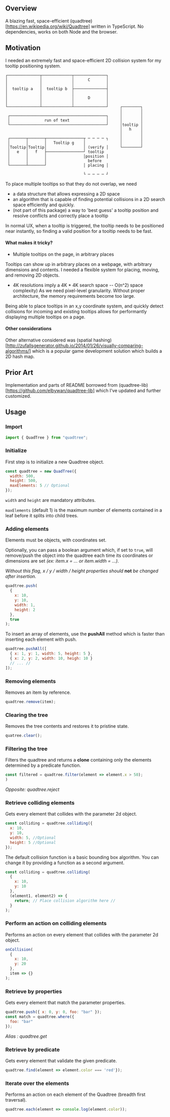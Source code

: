 ## Overview

A blazing fast, space-efficient (quadtree)[https://en.wikipedia.org/wiki/Quadtree] written in TypeScript. No dependencies, works on both Node and the browser.

## Motivation

I needed an extremely fast and space-efficient 2D collision system for my tooltip positioning system.

    ┌──────────────┬─────────────┬──────────────┐
    │              │             │      C       │
    │              │             │              │
    │  tooltip a   │  tooltip b  ├──────────────┤
    │              │             │              │
    │              │             │      D       │
    │              │             │              │
    └──────────────┴─────────────┴──────────────┘     ┌────────┐
                                                      │        │
     ┌──────────────────────────────────────────┐     │        │
     │               run of text                │     │        │
     └──────────────────────────────────────────┘     │tooltip │
                                                      │   h    │
                                                      │        │
     ┌───────┬───────┬────────────────┬ ─ ─ ─ ─ ┐     │        │
     │       │       │   Tooltip g    │               │        │
     │Tooltip│Tooltip│                │ (verify │     └────────┘
     │   e   │   f   ├────────────────┘ tooltip
     │       │       │                │position │
     │       │       │                  before
     └───────┴───────┘                │ placing │

                                      └ ─ ─ ─ ─ ┘

To place multiple tooltips so that they do not overlap, we need

- a data structure that allows expressing a 2D space
- an algorithm that is capable of finding potential collisions in a 2D search space efficiently and quickly.
- (not part of this package) a way to 'best guess' a tooltip position and resolve conflicts and correctly place a tooltip

In normal UX, when a tooltip is triggered, the tooltip needs to be positioned near instantly, so finding a valid position for a tooltip needs to be fast.

#### What makes it tricky?

- Multiple tooltips on the page, in arbitrary places

Tooltips can show up in arbitrary places on a webpage, with arbitrary dimensions and contents. I needed a flexible system for placing, moving, and removing 2D objects.

- 4K resolutions imply a 4K \* 4K search space -- O(n^2) space complexity)
  As we need pixel-level granularity. Without proper architecture, the memory requirements become too large.

Being able to place tooltips in an x,y coordinate system, and quickly detect collisions for incoming and existing tooltips allows for performantly displaying multiple tooltips on a page.

#### Other considerations

Other alternative considered was (spatial hashing)[http://zufallsgenerator.github.io/2014/01/26/visually-comparing-algorithms/] which is a popular game development solution which builds a 2D hash map.

## Prior Art

Implementation and parts of README borrowed from (quadtree-lib)[https://github.com/elbywan/quadtree-lib] which I've updated and further customized.

## Usage

### Import

```javascript
import { QuadTree } from "quadtree";
```

### Initialize

First step is to initialize a new Quadtree object.

```javascript
const quadtree = new QuadTree({
  width: 500,
  height: 500,
  maxElements: 5 // Optional
});
```

`width` and `height` are mandatory attributes.

`maxElements` (default 1) is the maximum number of elements contained in a leaf before it
splits into child trees.

### Adding elements

Elements must be objects, with coordinates set.

Optionally, you can pass a boolean argument which, if set to `true`, will
remove/push the object into the quadtree each time its coordinates or dimensions
are set _(ex: item.x = ... or item.width = ...)_.

_Without this flag, x / y / width / height properties should_ **not** _be
changed after insertion._

```javascript
quadtree.push(
  {
    x: 10,
    y: 10,
    width: 1,
    height: 2
  },
  true
);
```

To insert an array of elements, use the **pushAll** method which is faster than inserting each element with push.

```javascript
quadtree.pushAll([
  { x: 1, y: 1, width: 5, height: 5 },
  { x: 2, y: 2, width: 10, heigh: 10 }
  // ... //
]);
```

### Removing elements

Removes an item by reference.

```javascript
quadtree.remove(item);
```

### Clearing the tree

Removes the tree contents and restores it to pristine state.

```javascript
quatree.clear();
```

### Filtering the tree

Filters the quadtree and returns a **clone** containing only the elements
determined by a predicate function.

```javascript
const filtered = quadtree.filter(element => element.x > 50);
)
```

_Opposite: quadtree.reject_

### Retrieve colliding elements

Gets every element that collides with the parameter 2d object.

```javascript
const colliding = quadtree.colliding({
  x: 10,
  y: 10,
  width: 5, //Optional
  height: 5 //Optional
});
```

The default collision function is a basic bounding box algorithm.
You can change it by providing a function as a second argument.

```javascript
const colliding = quadtree.colliding(
  {
    x: 10,
    y: 10
  },
  (element1, element2) => {
    return; // Place collision algorithm here //
  }
);
```

### Perform an action on colliding elements

Performs an action on every element that collides with the parameter 2d object.

```javascript
onCollision(
  {
    x: 10,
    y: 20
  },
  item => {}
);
```

### Retrieve by properties

Gets every element that match the parameter properties.

```javascript
quadtree.push({ x: 0, y: 0, foo: "bar" });
const match = quadtree.where({
  foo: "bar"
});
```

_Alias : quadtree.get_

### Retrieve by predicate

Gets every element that validate the given predicate.

```javascript
quadtree.find(element => element.color === 'red'});
```

### Iterate over the elements

Performs an action on each element of the Quadtree (breadth first traversal).

```javascript
quadtree.each(element => console.log(element.color));
```
